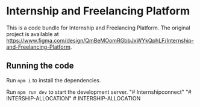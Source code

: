 
  # Internship and Freelancing Platform

  This is a code bundle for Internship and Freelancing Platform. The original project is available at https://www.figma.com/design/QmBeMOomRGbbJxWYkQphLF/Internship-and-Freelancing-Platform.

  ## Running the code

  Run `npm i` to install the dependencies.

  Run `npm run dev` to start the development server.
  "# Internshipconnect" 
"# INTERSHIP-ALLOCATION" 
#   I N T E R S H I P - A L L O C A T I O N  
 